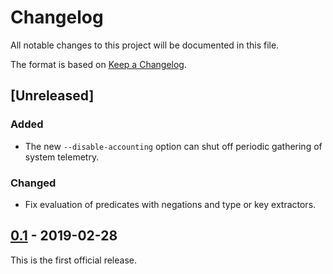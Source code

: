 # Changelog
All notable changes to this project will be documented in this file.

The format is based on [Keep a Changelog](https://keepachangelog.com/en/1.0.0/).

## [Unreleased]

### Added
- The new `--disable-accounting` option can shut off periodic gathering of system telemetry.

### Changed
- Fix evaluation of predicates with negations and type or key extractors.


## [0.1] - 2019-02-28

This is the first official release.

[0.1]: https://github.com/vast-io/vast/releases/tag/0.1
